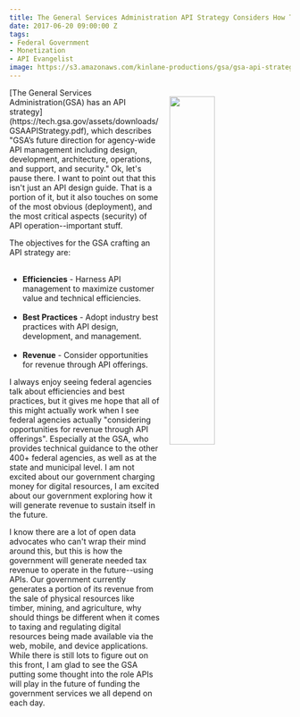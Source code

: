 ```yaml
---
title: The General Services Administration API Strategy Considers How To Generate Revenue
date: 2017-06-20 09:00:00 Z
tags:
- Federal Government
- Monetization
- API Evangelist
image: https://s3.amazonaws.com/kinlane-productions/gsa/gsa-api-strategy-diagram.png
---
```


<p><img src="https://s3.amazonaws.com/kinlane-productions/gsa/gsa-api-strategy-diagram.png" align="right" width="40%" style="padding: 15px;" /></p>[The General Services Administration(GSA) has an API strategy](https://tech.gsa.gov/assets/downloads/GSAAPIStrategy.pdf), which describes "GSA’s future direction for agency­-wide API management including design, development, architecture, operations, and support, and security." Ok, let's pause there. I want to point out that this isn't just an API design guide. That is a portion of it, but it also touches on some of the most obvious (deployment), and the most critical aspects (security) of API operation--important stuff.

The objectives for the GSA crafting an API strategy are:

<ul>
­<li><strong>Efficiencies</strong> - Harness API management to maximize customer value and technical efficiencies.­</li>
­­<li><strong>Best Practices</strong> - Adopt industry best practices with API design, development, and management.­</li>
­­<li><strong>Revenue</strong> - Consider opportunities for revenue through API offerings.­</li>
</ul>

I always enjoy seeing federal agencies talk about efficiencies and best practices, but it gives me hope that all of this might actually work when I see federal agencies actually "considering opportunities for revenue through API offerings". Especially at the GSA, who provides technical guidance to the other 400+ federal agencies, as well as at the state and municipal level. I am not excited about our government charging money for digital resources, I am excited about our government exploring how it will generate revenue to sustain itself in the future.

I know there are a lot of open data advocates who can't wrap their mind around this, but this is how the government will generate needed tax revenue to operate in the future--using APIs. Our government currently generates a portion of its revenue from the sale of physical resources like timber, mining, and agriculture, why should things be different when it comes to taxing and regulating digital resources being made available via the web, mobile, and device applications. While there is still lots to figure out on this front, I am glad to see the GSA putting some thought into the role APIs will play in the future of funding the government services we all depend on each day.
